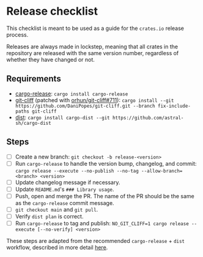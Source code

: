 # Release checklist

This checklist is meant to be used as a guide for the `crates.io` release process.

Releases are always made in lockstep, meaning that all crates in the repository
are released with the same version number, regardless of whether they have
changed or not.

## Requirements

- [cargo-release](https://github.com/crate-ci/cargo-release): `cargo install cargo-release`
- [git-cliff](https://github.com/orhun/git-cliff) (patched with [orhun/git-cliff#711](https://github.com/orhun/git-cliff/pull/711)): `cargo install --git https://github.com/DaniPopes/git-cliff.git --branch fix-include-paths git-cliff`
- [dist](https://github.com/astral-sh/cargo-dist): `cargo install cargo-dist --git https://github.com/astral-sh/cargo-dist`

## Steps

- [ ] Create a new branch: `git checkout -b release-<version>`
- [ ] Run `cargo-release` to handle the version bump, changelog, and commit: `cargo release --execute --no-publish --no-tag --allow-branch=<branch> <version>`
- [ ] Update changelog message if necessary.
- [ ] Update `README.md`'s `### Library usage`.
- [ ] Push, open and merge the PR. The name of the PR should be the same as the `cargo-release` commit message.
- [ ] `git checkout main` and `git pull`.
- [ ] Verify `dist plan` is correct.
- [ ] Run `cargo-release` to tag and publish: `NO_GIT_CLIFF=1 cargo release --execute [--no-verify] <version>`

These steps are adapted from the recommended `cargo-release` + `dist` workflow, described in more detail [here](https://opensource.axo.dev/cargo-dist/book/workspaces/cargo-release-guide.html#using-cargo-release-with-pull-requests).
